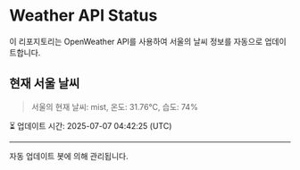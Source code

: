 
# Weather API Status

이 리포지토리는 OpenWeather API를 사용하여 서울의 날씨 정보를 자동으로 업데이트합니다.

## 현재 서울 날씨
> 서울의 현재 날씨: mist, 온도: 31.76°C, 습도: 74%

⏳ 업데이트 시간: 2025-07-07 04:42:25 (UTC)

---
자동 업데이트 봇에 의해 관리됩니다.
